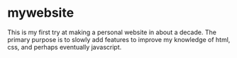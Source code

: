 mywebsite
=========

This is my first try at making a personal website in about a decade. The primary purpose is to slowly add features to improve my knowledge of html, css, and perhaps eventually javascript.
